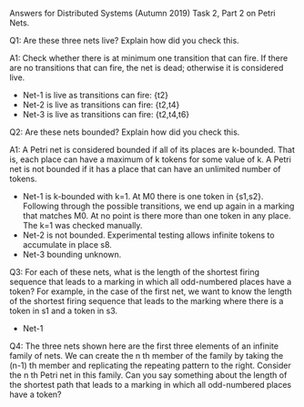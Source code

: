 Answers for Distributed Systems (Autumn 2019) Task 2, Part 2 on Petri Nets.

Q1: Are these three nets live? Explain how did you check this.

A1: Check whether there is at minimum one transition that can fire. If
there are no transitions that can fire, the net is dead; otherwise it
is considered live.

* Net-1 is live as transitions can fire: {t2}
* Net-2 is live as transitions can fire: {t2,t4}
* Net-3 is live as transitions can fire: {t2,t4,t6}

Q2: Are these nets bounded? Explain how did you check this.

A1: A Petri net is considered bounded if all of its places are k-bounded.
That is, each place can have a maximum of k tokens for some value of k. A
Petri net is not bounded if it has a place that can have an unlimited
number of tokens.

* Net-1 is k-bounded with k=1. At M0 there is one token in {s1,s2}. 
Following through the possible transitions, we end up again in a marking
that matches M0. At no point is there more than one token in any place.
The k=1 was checked manually.
* Net-2 is not bounded. Experimental testing allows infinite tokens to
accumulate in place s8.
* Net-3 bounding unknown.

Q3: For each of these nets, what is the length of the shortest firing
sequence that leads to a marking in which all odd-numbered places have a
token? For example, in the case of the first net, we want to know the
length of the shortest firing sequence that leads to the marking where
there is a token in s1 and a token in s3.

* Net-1 

Q4: The three nets shown here are the first three elements of an infinite
family of nets. We can create the n th member of the family by taking the
(n-1) th member and replicating the repeating pattern to the right. Consider
the n th Petri net in this family. Can you say something about the length
of the shortest path that leads to a marking in which all odd-numbered
places have a token?
